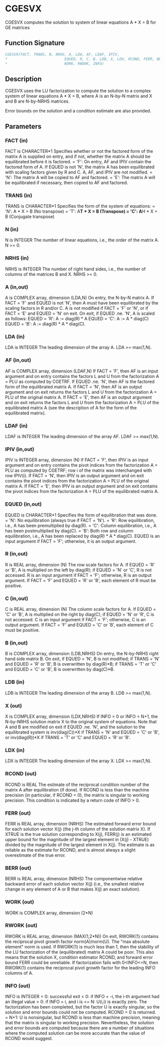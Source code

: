 # CGESVX

CGESVX computes the solution to system of linear equations A * X = B for GE matrices

## Function Signature

```fortran
CGESVX(FACT, TRANS, N, NRHS, A, LDA, AF, LDAF, IPIV,
*                          EQUED, R, C, B, LDB, X, LDX, RCOND, FERR, BERR,
*                          WORK, RWORK, INFO)
```

## Description


 CGESVX uses the LU factorization to compute the solution to a complex
 system of linear equations
    A * X = B,
 where A is an N-by-N matrix and X and B are N-by-NRHS matrices.

 Error bounds on the solution and a condition estimate are also
 provided.

## Parameters

### FACT (in)

FACT is CHARACTER*1 Specifies whether or not the factored form of the matrix A is supplied on entry, and if not, whether the matrix A should be equilibrated before it is factored. = 'F': On entry, AF and IPIV contain the factored form of A. If EQUED is not 'N', the matrix A has been equilibrated with scaling factors given by R and C. A, AF, and IPIV are not modified. = 'N': The matrix A will be copied to AF and factored. = 'E': The matrix A will be equilibrated if necessary, then copied to AF and factored.

### TRANS (in)

TRANS is CHARACTER*1 Specifies the form of the system of equations: = 'N': A * X = B (No transpose) = 'T': A**T * X = B (Transpose) = 'C': A**H * X = B (Conjugate transpose)

### N (in)

N is INTEGER The number of linear equations, i.e., the order of the matrix A. N >= 0.

### NRHS (in)

NRHS is INTEGER The number of right hand sides, i.e., the number of columns of the matrices B and X. NRHS >= 0.

### A (in,out)

A is COMPLEX array, dimension (LDA,N) On entry, the N-by-N matrix A. If FACT = 'F' and EQUED is not 'N', then A must have been equilibrated by the scaling factors in R and/or C. A is not modified if FACT = 'F' or 'N', or if FACT = 'E' and EQUED = 'N' on exit. On exit, if EQUED .ne. 'N', A is scaled as follows: EQUED = 'R': A := diag(R) * A EQUED = 'C': A := A * diag(C) EQUED = 'B': A := diag(R) * A * diag(C).

### LDA (in)

LDA is INTEGER The leading dimension of the array A. LDA >= max(1,N).

### AF (in,out)

AF is COMPLEX array, dimension (LDAF,N) If FACT = 'F', then AF is an input argument and on entry contains the factors L and U from the factorization A = P*L*U as computed by CGETRF. If EQUED .ne. 'N', then AF is the factored form of the equilibrated matrix A. If FACT = 'N', then AF is an output argument and on exit returns the factors L and U from the factorization A = P*L*U of the original matrix A. If FACT = 'E', then AF is an output argument and on exit returns the factors L and U from the factorization A = P*L*U of the equilibrated matrix A (see the description of A for the form of the equilibrated matrix).

### LDAF (in)

LDAF is INTEGER The leading dimension of the array AF. LDAF >= max(1,N).

### IPIV (in,out)

IPIV is INTEGER array, dimension (N) If FACT = 'F', then IPIV is an input argument and on entry contains the pivot indices from the factorization A = P*L*U as computed by CGETRF; row i of the matrix was interchanged with row IPIV(i). If FACT = 'N', then IPIV is an output argument and on exit contains the pivot indices from the factorization A = P*L*U of the original matrix A. If FACT = 'E', then IPIV is an output argument and on exit contains the pivot indices from the factorization A = P*L*U of the equilibrated matrix A.

### EQUED (in,out)

EQUED is CHARACTER*1 Specifies the form of equilibration that was done. = 'N': No equilibration (always true if FACT = 'N'). = 'R': Row equilibration, i.e., A has been premultiplied by diag(R). = 'C': Column equilibration, i.e., A has been postmultiplied by diag(C). = 'B': Both row and column equilibration, i.e., A has been replaced by diag(R) * A * diag(C). EQUED is an input argument if FACT = 'F'; otherwise, it is an output argument.

### R (in,out)

R is REAL array, dimension (N) The row scale factors for A. If EQUED = 'R' or 'B', A is multiplied on the left by diag(R); if EQUED = 'N' or 'C', R is not accessed. R is an input argument if FACT = 'F'; otherwise, R is an output argument. If FACT = 'F' and EQUED = 'R' or 'B', each element of R must be positive.

### C (in,out)

C is REAL array, dimension (N) The column scale factors for A. If EQUED = 'C' or 'B', A is multiplied on the right by diag(C); if EQUED = 'N' or 'R', C is not accessed. C is an input argument if FACT = 'F'; otherwise, C is an output argument. If FACT = 'F' and EQUED = 'C' or 'B', each element of C must be positive.

### B (in,out)

B is COMPLEX array, dimension (LDB,NRHS) On entry, the N-by-NRHS right hand side matrix B. On exit, if EQUED = 'N', B is not modified; if TRANS = 'N' and EQUED = 'R' or 'B', B is overwritten by diag(R)*B; if TRANS = 'T' or 'C' and EQUED = 'C' or 'B', B is overwritten by diag(C)*B.

### LDB (in)

LDB is INTEGER The leading dimension of the array B. LDB >= max(1,N).

### X (out)

X is COMPLEX array, dimension (LDX,NRHS) If INFO = 0 or INFO = N+1, the N-by-NRHS solution matrix X to the original system of equations. Note that A and B are modified on exit if EQUED .ne. 'N', and the solution to the equilibrated system is inv(diag(C))*X if TRANS = 'N' and EQUED = 'C' or 'B', or inv(diag(R))*X if TRANS = 'T' or 'C' and EQUED = 'R' or 'B'.

### LDX (in)

LDX is INTEGER The leading dimension of the array X. LDX >= max(1,N).

### RCOND (out)

RCOND is REAL The estimate of the reciprocal condition number of the matrix A after equilibration (if done). If RCOND is less than the machine precision (in particular, if RCOND = 0), the matrix is singular to working precision. This condition is indicated by a return code of INFO > 0.

### FERR (out)

FERR is REAL array, dimension (NRHS) The estimated forward error bound for each solution vector X(j) (the j-th column of the solution matrix X). If XTRUE is the true solution corresponding to X(j), FERR(j) is an estimated upper bound for the magnitude of the largest element in (X(j) - XTRUE) divided by the magnitude of the largest element in X(j). The estimate is as reliable as the estimate for RCOND, and is almost always a slight overestimate of the true error.

### BERR (out)

BERR is REAL array, dimension (NRHS) The componentwise relative backward error of each solution vector X(j) (i.e., the smallest relative change in any element of A or B that makes X(j) an exact solution).

### WORK (out)

WORK is COMPLEX array, dimension (2*N)

### RWORK (out)

RWORK is REAL array, dimension (MAX(1,2*N)) On exit, RWORK(1) contains the reciprocal pivot growth factor norm(A)/norm(U). The "max absolute element" norm is used. If RWORK(1) is much less than 1, then the stability of the LU factorization of the (equilibrated) matrix A could be poor. This also means that the solution X, condition estimator RCOND, and forward error bound FERR could be unreliable. If factorization fails with 0<INFO<=N, then RWORK(1) contains the reciprocal pivot growth factor for the leading INFO columns of A.

### INFO (out)

INFO is INTEGER = 0: successful exit < 0: if INFO = -i, the i-th argument had an illegal value > 0: if INFO = i, and i is <= N: U(i,i) is exactly zero. The factorization has been completed, but the factor U is exactly singular, so the solution and error bounds could not be computed. RCOND = 0 is returned. = N+1: U is nonsingular, but RCOND is less than machine precision, meaning that the matrix is singular to working precision. Nevertheless, the solution and error bounds are computed because there are a number of situations where the computed solution can be more accurate than the value of RCOND would suggest.

